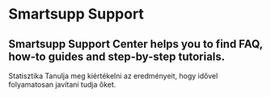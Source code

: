 # Smartsupp Support
## Smartsupp Support Center helps you to find FAQ, how-to guides and step-by-step tutorials.
Statisztika 
Tanulja meg kiértékelni az eredményeit, hogy idővel folyamatosan javítani tudja őket.

